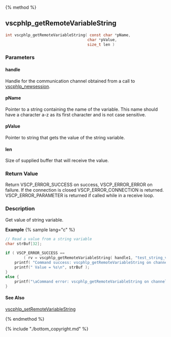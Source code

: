 
{% method %}
## vscphlp_getRemoteVariableString

```c
int vscphlp_getRemoteVariableString( const char *pName, 
                                    char *pValue, 
                                    size_t len ) 
```

### Parameters

#### handle
Handle for the communication channel obtained from a call to [vscphlp_newsession](vscphlp_newsession.md).

#### pName
Pointer to a string containing the name of the variable. This name should have a character a-z as its first character and is not case sensitive.

#### pValue
Pointer to string that gets the value of the string variable.

#### len
Size of supplied buffer that will receive the value.


### Return Value
Return VSCP_ERROR_SUCCESS on success, VSCP_ERROR_ERROR on failure. If the connection is closed VSCP_ERROR_CONNECTION is returned. VSCP_ERROR_PARAMETER is returned if called while in a receive loop. 

### Description
Get value of string variable. 

**Example** {% sample lang="c" %}

```c
// Read a value from a string variable
char strBuf[32];
 
if ( VSCP_ERROR_SUCCESS == 
        ( rv = vscphlp_getRemoteVariableString( handle1, "test_string_variable", strBuf, sizeof( strBuf )-1 ) ) ) {
    printf( "Command success: vscphlp_getRemoteVariableString on channel 1\n" );
    printf(" Value = %s\n", strBuf );
}
else {
    printf("\aCommand error: vscphlp_getRemoteVariableString on channel 1  Error code=%d\n", rv);
}
```

#### See Also
[vscphlp_setRemoteVariableString](vscphlp_setremotevariablestring.md)

{% endmethod %}

{% include "./bottom_copyright.md" %}